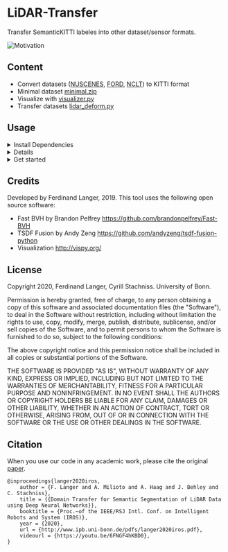 # LiDAR-Transfer

Transfer SemanticKITTI labeles into other dataset/sensor formats.

![Motivation](motivation.svg)

## Content
- Convert datasets ([NUSCENES](auxiliary/convert/nuscenes2kitty.py), [FORD](auxiliary/convert/ford2kitty.py), [NCLT](auxiliary/convert/nclt2kitty.py)) to KITTI format
- Minimal dataset [minimal.zip](minimal.zip)
- Visualize with [visualizer.py](visualizer.py)
- Transfer datasets [lidar_deform.py](lidar_deform.py)

## Usage
<details>
<summary>Install Dependencies</summary>

```
pip install pyaml pyqt5 scikit-image scipy torchvision

pip install pycuda

pip install vispy
```

Or use local installation to apply antialias patch

```
git clone https://github.com/vispy/vispy.git
cd vispy
git apply ../lidar_transfer/vispy_antialias.patch
pip install -e .
```

Finally, you have to compile the ray tracer in `auxiliary/raytracer`, i.e.,

```
$ cd auxiliary/raytracer/ 
$ make
```

</details>

<details>

</details>

<details>
<summary>Get started</summary>

1. Unzip `minimal.zip`
2. Run 
    ```
    python lidar_deform.py -d minimal
    ```
3. Run with target sensor
    ```
    python lidar_deform.py -d minimal -t minimal/target.yaml
    ```
4. Change parameter in `config/lidar_transfer.yaml`

</details>

## Credits
Developed by Ferdinand Langer, 2019.
This tool uses the following open source software:
- Fast BVH by Brandon Pelfrey https://github.com/brandonpelfrey/Fast-BVH
- TSDF Fusion by Andy Zeng https://github.com/andyzeng/tsdf-fusion-python
- Visualization http://vispy.org/

## License

Copyright 2020, Ferdinand Langer, Cyrill Stachniss. University of Bonn.

Permission is hereby granted, free of charge, to any person obtaining a copy of this software and associated documentation files (the "Software"), to deal in the Software without restriction, including without limitation the rights to use, copy, modify, merge, publish, distribute, sublicense, and/or sell copies of the Software, and to permit persons to whom the Software is furnished to do so, subject to the following conditions:

The above copyright notice and this permission notice shall be included in all copies or substantial portions of the Software.

THE SOFTWARE IS PROVIDED "AS IS", WITHOUT WARRANTY OF ANY KIND, EXPRESS OR IMPLIED, INCLUDING BUT NOT LIMITED TO THE WARRANTIES OF MERCHANTABILITY, FITNESS FOR A PARTICULAR PURPOSE AND NONINFRINGEMENT. IN NO EVENT SHALL THE AUTHORS OR COPYRIGHT HOLDERS BE LIABLE FOR ANY CLAIM, DAMAGES OR OTHER LIABILITY, WHETHER IN AN ACTION OF CONTRACT, TORT OR OTHERWISE, ARISING FROM, OUT OF OR IN CONNECTION WITH THE SOFTWARE OR THE USE OR OTHER DEALINGS IN THE SOFTWARE.

## Citation

When you use our code in any academic work, please cite the original [paper](https://www.ipb.uni-bonn.de/wp-content/papercite-data/pdf/langer2020iros.pdf).

```
@inproceedings{langer2020iros,
    author = {F. Langer and A. Milioto and A. Haag and J. Behley and C. Stachniss},
    title = {{Domain Transfer for Semantic Segmentation of LiDAR Data using Deep Neural Networks}},
    booktitle = {Proc.~of the IEEE/RSJ Intl. Conf. on Intelligent Robots and System (IROS)},
    year = {2020},
    url = {http://www.ipb.uni-bonn.de/pdfs/langer2020iros.pdf},
    videourl = {https://youtu.be/6FNGF4hKBD0},
}
```